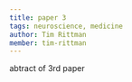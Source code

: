 ```yaml
---
title: paper 3
tags: neuroscience, medicine
author: Tim Rittman
member: tim-rittman
---
```


abtract of 3rd paper
